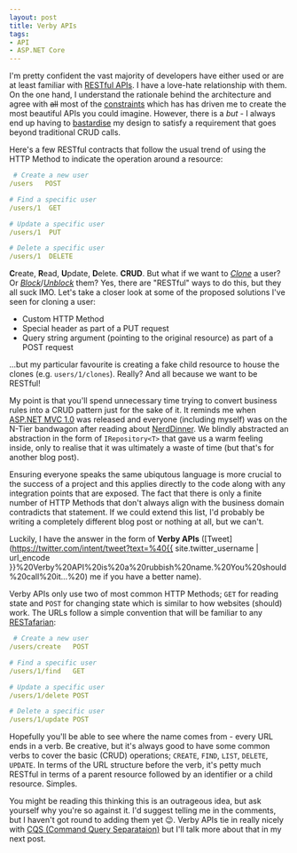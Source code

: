 ```yaml
---
layout: post
title: Verby APIs
tags:
- API
- ASP.NET Core
---
```


I'm pretty confident the vast majority of developers have either used or are at least familiar with [RESTful APIs](https://en.wikipedia.org/wiki/Representational_state_transfer). I have a love-hate relationship with them. On the one hand, I understand the rationale behind the architecture and agree with ~~all~~ most of the [constraints](https://en.wikipedia.org/wiki/Representational_state_transfer#Architectural_constraints) which has has driven me to create the most beautiful APIs you could imagine. However, there is a *but* - I always end up having to [bastardise](https://www.urbandictionary.com/define.php?term=bastardise) my design to satisfy a requirement that goes beyond traditional CRUD calls.

Here's a few RESTful contracts that follow the usual trend of using the HTTP Method to indicate the operation around a resource:

```yaml
 # Create a new user
/users   POST

# Find a specific user
/users/1  GET

# Update a specific user
/users/1  PUT

# Delete a specific user
/users/1  DELETE
```

**C**reate, **R**ead, **U**pdate, **D**elete. **CRUD**. But what if we want to *[Clone](https://stackoverflow.com/questions/18755220/what-is-the-restful-way-to-represent-a-resource-clone-operation-in-the-url#answer-18755334)* a user? Or *[Block](https://developer.github.com/v3/users/blocking/#block-a-user)*/*[Unblock](https://developer.github.com/v3/users/blocking/#unblock-a-user)* them? Yes, there are "RESTful" ways to do this, but they all suck IMO. Let's take a closer look at some of the proposed solutions I've seen for cloning a user: 

- Custom HTTP Method
- Special header as part of a PUT request
- Query string argument (pointing to the original resource) as part of a POST request

...but my particular favourite is creating a fake child resource to house the clones (e.g. `users/1/clones`). Really? And all because we want to be RESTful!

My point is that you'll spend unnecessary time trying to convert business rules into a CRUD pattern just for the sake of it. It reminds me when [ASP.NET MVC 1.0](https://en.wikipedia.org/wiki/ASP.NET_MVC) was released and everyone (including myself) was on the N-Tier bandwagon after reading about [NerdDinner](http://www.wrox.com/WileyCDA/WroxTitle/Professional-ASP-NET-MVC-2.productCd-0470643188.html). We blindly abstracted an abstraction in the form of `IRepository<T>` that gave us a warm feeling inside, only to realise that it was ultimately a waste of time (but that's for another blog post).

Ensuring everyone speaks the same ubiqutous language is more crucial to the success of a project and this applies directly to the code along with any integration points that are exposed. The fact that there is only a finite number of HTTP Methods that don't always align with the business domain contradicts that statement. If we could extend this list, I'd probably be writing a completely different blog post or nothing at all, but we can't. 

Luckily, I have the answer in the form of **Verby APIs** ([Tweet](https://twitter.com/intent/tweet?text=%40{{ site.twitter_username | url_encode }}%20Verby%20API%20is%20a%20rubbish%20name.%20You%20should%20call%20it...%20) me if you have a better name).

Verby APIs only use two of most common HTTP Methods; `GET` for reading state and `POST` for changing state which is similar to how websites (should) work. The URLs follow a simple convention that will be familiar to any [RESTafarian](https://en.wiktionary.org/wiki/RESTafarian):

```yaml
 # Create a new user
/users/create   POST

# Find a specific user
/users/1/find   GET

# Update a specific user
/users/1/delete POST

# Delete a specific user
/users/1/update POST
```

Hopefully you'll be able to see where the name comes from - every URL ends in a verb. Be creative, but it's always good to have some common verbs to cover the basic (CRUD) operations; `CREATE`, `FIND`, `LIST`, `DELETE`, `UPDATE`. In terms of the URL structure before the verb, it's petty much RESTful in terms of a parent resource followed by an identifier or a child resource. Simples.

You might be reading this thinking this is an outrageous idea, but ask yourself why you're so against it. I'd suggest telling me in the comments, but I haven't got round to adding them yet 😉. Verby APIs tie in really nicely with [CQS (Command Query Separataion)](https://en.wikipedia.org/wiki/Command%E2%80%93query_separation) but I'll talk more about that in my next post.